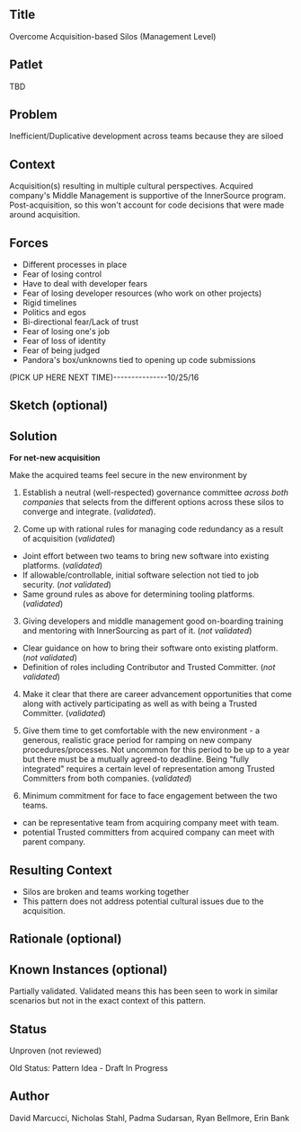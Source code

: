 ## Title

Overcome Acquisition-based Silos (Management Level)

## Patlet

TBD

## Problem

Inefficient/Duplicative development across teams because they are siloed

## Context

Acquisition(s) resulting in multiple cultural perspectives. Acquired company's Middle Management is supportive of the InnerSource program. Post-acquisition, so this won't account for code decisions that were made around acquisition.

## Forces

- Different processes in place
- Fear of losing control
- Have to deal with developer fears
- Fear of losing developer resources (who work on other projects)
- Rigid timelines   
- Politics and egos    
- Bi-directional fear/Lack of trust
- Fear of losing one's job
- Fear of loss of identity
- Fear of being judged
- Pandora's box/unknowns tied to opening up code submissions

(PICK UP HERE NEXT TIME)---------------10/25/16

## Sketch (optional)

## Solution

**For net-new acquisition**

Make the acquired teams feel secure in the new environment by

1. Establish a neutral (well-respected) governance committee _across both companies_ that selects from the different options across these silos to converge and integrate. (_validated_).   

2. Come up with rational rules for managing code redundancy as a result of acquisition (_validated_)
 - Joint effort between two teams to bring new software into existing platforms. (_validated_)
 - If allowable/controllable, initial software selection not tied to job security. (_not validated_)
 - Same ground rules as above for determining tooling platforms. (_validated_)

3. Giving developers and middle management good on-boarding training and mentoring with InnerSourcing as part of it. (_not validated_)
 - Clear guidance on how to bring their software onto existing platform. (_not validated_)
 - Definition of roles including Contributor and Trusted Committer. (_not validated_)

4. Make it clear that there are career advancement opportunities that come along with actively participating as well as with being a Trusted Committer. (_validated_)

5. Give them time to get comfortable with the new environment - a generous, realistic grace period for ramping on new company procedures/processes. Not uncommon for this period to be up to a year but there must be a mutually agreed-to deadline. Being "fully integrated" requires a certain level of representation among Trusted Committers from both companies. (_validated_)

6. Minimum commitment for face to face engagement between the two teams.
 - can be representative team from acquiring company meet with team.
 - potential Trusted committers from acquired company can meet with parent company.

## Resulting Context

- Silos are broken and teams working together
- This pattern does not address potential cultural issues due to the acquisition.  

## Rationale (optional)

## Known Instances (optional)

Partially validated. Validated means this has been seen to work in similar scenarios but not in the exact context of this pattern.

## Status

Unproven (not reviewed)

Old Status: Pattern Idea - Draft In Progress

## Author

David Marcucci, Nicholas Stahl, Padma Sudarsan, Ryan Bellmore, Erin Bank
